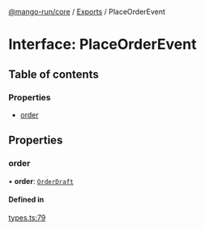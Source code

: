[@mango-run/core](../README.md) / [Exports](../modules.md) / PlaceOrderEvent

# Interface: PlaceOrderEvent

## Table of contents

### Properties

- [order](PlaceOrderEvent.md#order)

## Properties

### order

• **order**: [`OrderDraft`](OrderDraft.md)

#### Defined in

[types.ts:79](https://github.com/mango-run/mango-run-core/blob/a90ccad/src/types.ts#L79)
